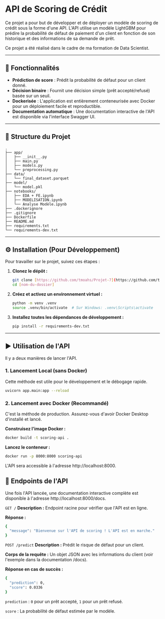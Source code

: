 # API de Scoring de Crédit

Ce projet a pour but de développer et de déployer un modèle de scoring de crédit sous la forme d'une API. L'API utilise un modèle LightGBM pour prédire la probabilité de défaut de paiement d'un client en fonction de son historique et des informations de sa demande de prêt.

Ce projet a été réalisé dans le cadre de ma formation de Data Scientist.

---

## 🚀 Fonctionnalités

* **Prédiction de score** : Prédit la probabilité de défaut pour un client donné.
* **Décision binaire** : Fournit une décision simple (prêt accepté/refusé) basée sur un seuil.
* **Dockerisée** : L'application est entièrement conteneurisée avec Docker pour un déploiement facile et reproductible.
* **Documentation automatique** : Une documentation interactive de l'API est disponible via l'interface Swagger UI.

---

## 📂 Structure du Projet
```
.
├── app/
│   ├── __init__.py
│   ├── main.py
│   ├── models.py
│   └── preprocessing.py
├── data/
│   └── final_dataset.parquet
├── model/
│   └── model.pkl
├── notebooks/
│   ├── EDA + FE.ipynb
│   ├── MODELISATION.ipynb
│   └── Analyse Modèle.ipynb
├── .dockerignore
├── .gitignore
├── Dockerfile
├── README.md
├── requirements.txt
└── requirements-dev.txt
```

---

## ⚙️ Installation (Pour Développement)

Pour travailler sur le projet, suivez ces étapes :

1.  **Clonez le dépôt :**
    ```bash
    git clone [https://github.com/tmoahs/Projet-7](https://github.com/tmoahs/Projet-7)
    cd [nom-du-dossier]
    ```

2.  **Créez et activez un environnement virtuel :**
    ```bash
    python -m venv .venv
    source .venv/bin/activate  # Sur Windows: .venv\Scripts\activate
    ```

3.  **Installez toutes les dépendances de développement :**
    ```bash
    pip install -r requirements-dev.txt
    ```

---

## ▶️ Utilisation de l'API

Il y a deux manières de lancer l'API.

### 1. Lancement Local (sans Docker)

Cette méthode est utile pour le développement et le débogage rapide.

```bash
uvicorn app.main:app --reload
```

### 2. Lancement avec Docker (Recommandé)
C'est la méthode de production. Assurez-vous d'avoir Docker Desktop d'installé et lancé.

**Construisez l'image Docker :**

```bash 
docker build -t scoring-api .
```

**Lancez le conteneur :**

```bash
docker run -p 8000:8000 scoring-api
```

L'API sera accessible à l'adresse http://localhost:8000.

## 📖 Endpoints de l'API

Une fois l'API lancée, une documentation interactive complète est disponible à l'adresse http://localhost:8000/docs.

`GET /`
**Description :** Endpoint racine pour vérifier que l'API est en ligne.

**Réponse :**

```bash
{
  "message": "Bienvenue sur l'API de scoring ! L'API est en marche."
}
```

`POST /predict`
**Description :** Prédit le risque de défaut pour un client.

**Corps de la requête :** Un objet JSON avec les informations du client (voir l'exemple dans la documentation /docs).

**Réponse en cas de succès :**
```bash
{
  "prediction": 0,
  "score": 0.0336
}
```
    
`prediction` : `0` pour un prêt accepté, `1` pour un prêt refusé.

`score` : La probabilité de défaut estimée par le modèle.